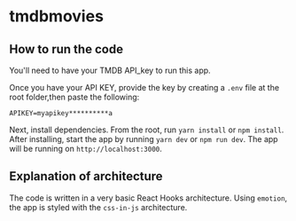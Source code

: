 # tmdbmovies

## How to run the code

You'll need to have your TMDB API_key to run this app.

Once you have your API KEY, provide the key by creating a `.env` file at the root folder,then paste the following:

```
APIKEY=myapikey**********a
```

Next, install dependencies. From the root, run `yarn install` or `npm install`. After installing, start the app by running `yarn dev` or `npm run dev`. The app will be running on `http://localhost:3000`.

## Explanation of architecture

The code is written in a very basic React Hooks architecture. Using `emotion`, the app is styled with the `css-in-js` architecture.
